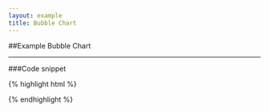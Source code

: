 ```yaml
---
layout: example
title: Bubble Chart
---
```


##Example Bubble Chart

<div id='placeholder' class='example-placeholder'></div>

---

###Code snippet

{% highlight html %}
<div id='placeholder' width="600px" height="400px"></div>
<script>
Vizabi('BubbleChart', document.getElementById('placeholder'), {
	state: {
		time: {
			value: '2004'
		}
	},
	ui: {
		buttons: ['find', 'size', 'fullscreen']
	}
});
</script>
{% endhighlight %}

<script defer>
Vizabi('BubbleChart', document.getElementById('placeholder'), {
state: {
	time: {
		value: '2004'
	}
},
ui: {
	buttons: ['find', 'size', 'fullscreen']
},
data: { reader: 'csv-file', path: 'https://dl.dropboxusercontent.com/u/4933279/csv/basic-indicators.csv'
}});
</script>